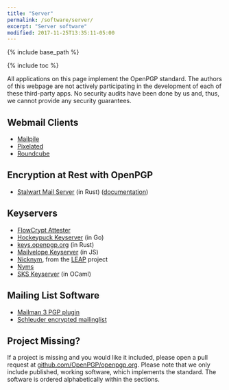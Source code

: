 ```yaml
---
title: "Server"
permalink: /software/server/
excerpt: "Server software"
modified: 2017-11-25T13:35:11-05:00
---
```


{% include base_path %}

{% include toc %}

All applications on this page implement the OpenPGP standard.
The authors of this webpage are not actively participating in the development of each of these third-party apps.
No security audits have been done by us and, thus, we cannot provide any security guarantees.

## Webmail Clients

* [Mailpile](https://mailpile.is)
* [Pixelated](https://pixelated-project.org)
* [Roundcube](https://roundcube.net/)

## Encryption at Rest with OpenPGP

* [Stalwart Mail Server](https://github.com/stalwartlabs/mail-server) (in Rust) ([documentation](https://stalw.art/docs/storage/encryption/pgp))

## Keyservers

* [FlowCrypt Attester](https://flowcrypt.com/attester/)
* [Hockeypuck Keyserver](https://hockeypuck.github.io/) (in Go)
* [keys.openpgp.org](https://keys.openpgp.org) (in Rust)
* [Mailvelope Keyserver](https://keys.mailvelope.com) (in JS)
* [Nicknym](https://leap.se/en/docs/design/nicknym), from
  the [LEAP](https://leap.se/) project
* [Nyms](http://nyms.io)
* [SKS Keyserver](https://sks-keyservers.net) (in OCaml)


## Mailing List Software

* [Mailman 3 PGP plugin](https://pypi.python.org/pypi/mailman-pgp)
* [Schleuder encrypted mailinglist](https://schleuder.org/)

## Project Missing?

If a project is missing and you would like it included, please open a pull request at [github.com/OpenPGP/openpgp.org](https://github.com/OpenPGP/openpgp.org).
Please note that we only include published, working software, which implements the standard.
The software is ordered alphabetically within the sections.
